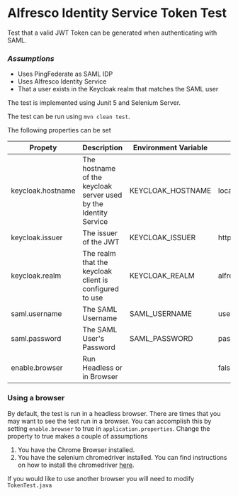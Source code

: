 # Alfresco Identity Service Token Test
Test that a valid JWT Token can be generated when authenticating with SAML.

### _Assumptions_
- Uses PingFederate as SAML IDP
- Uses Alfresco Identity Service
- That a user exists in the Keycloak realm that matches the SAML user

The test is implemented using Junit 5 and Selenium Server.

The test can be run using `mvn clean test`.

The following properties can be set

| Propety | Description | Environment Variable |  Default |
|---|---|---|---|
| keycloak.hostname | The hostname of the keycloak server used by the Identity Service | KEYCLOAK_HOSTNAME  | localhost |
| keycloak.issuer | The issuer of the JWT | KEYCLOAK_ISSUER  | https://localhost/auth/realms/alfresco |
| keycloak.realm | The realm that the keycloak client is configured to use | KEYCLOAK_REALM | alfresco |
| saml.username | The SAML Username | SAML_USERNAME | userA |
| saml.password | The SAML User's Password  | SAML_PASSWORD | password |
| enable.browser | Run Headless or in Browser  |  | false |

### Using a browser
By default, the test is run in a headless browser.  There are times that you may want to see the test run in a browser.  You can accomplish this by setting `enable.browser` to true in `application.properties`.  Change the property to true makes a couple of assumptions
1. You have the Chrome Browser installed.
2. You have the selenium chromedriver installed. You can find instructions on how to install the chromedriver [here](https://github.com/SeleniumHQ/selenium/wiki/ChromeDriver).

If you would like to use another browser you will need to modify `TokenTest.java`
